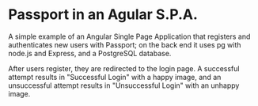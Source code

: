 # Passport in an Agular S.P.A.

A simple example of an Angular Single Page Application that registers and authenticates new users with Passport; on the back end it uses pg with node.js and Express, and a PostgreSQL database.

After users register, they are redirected to the login page. A successful attempt results in "Successful Login" with a happy image, and an unsuccessful attempt results in "Unsuccessful Login" with an unhappy image.
